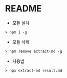 # README



- 모듈 설치

```
> npm i -g
```



- 모듈 삭제

```
> npm remove extract-md -g
```



- 사용법

```
> npx extract-md result.md
```

